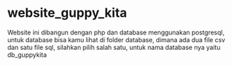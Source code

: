 # website_guppy_kita

Website ini dibangun dengan php dan database menggunakan postgresql, untuk database bisa kamu lihat di folder database, dimana ada dua file csv dan satu file sql, silahkan pilih salah satu, untuk nama database nya yaitu db_guppykita
